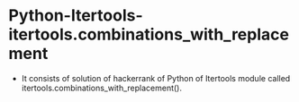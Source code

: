 # Python-Itertools-itertools.combinations_with_replacement
- It consists of solution of hackerrank of Python of Itertools module called itertools.combinations_with_replacement().
